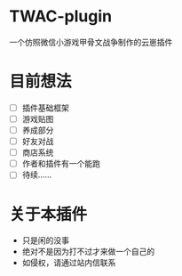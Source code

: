 # **TWAC-plugin**
一个仿照微信小游戏甲骨文战争制作的云崽插件<br>
# 目前想法
- [ ] 插件基础框架
- [ ] 游戏贴图
- [ ] 养成部分
- [ ] 好友对战
- [ ] 商店系统
- [ ] 作者和插件有一个能跑
- [ ] 待续......
# 关于本插件
- 只是闲的没事
- 绝对不是因为打不过才来做一个自己的
- 如侵权，请通过站内信联系
